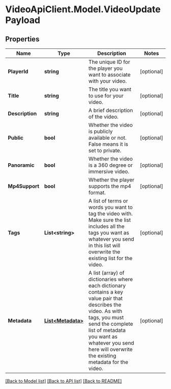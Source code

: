 # VideoApiClient.Model.VideoUpdatePayload

## Properties

Name | Type | Description | Notes
------------ | ------------- | ------------- | -------------
**PlayerId** | **string** | The unique ID for the player you want to associate with your video. | [optional] 
**Title** | **string** | The title you want to use for your video. | [optional] 
**Description** | **string** | A brief description of the video. | [optional] 
**Public** | **bool** | Whether the video is publicly available or not. False means it is set to private. | [optional] 
**Panoramic** | **bool** | Whether the video is a 360 degree or immersive video. | [optional] 
**Mp4Support** | **bool** | Whether the player supports the mp4 format. | [optional] 
**Tags** | **List&lt;string&gt;** | A list of terms or words you want to tag the video with. Make sure the list includes all the tags you want as whatever you send in this list will overwrite the existing list for the video. | [optional] 
**Metadata** | [**List&lt;Metadata&gt;**](Metadata.md) | A list (array) of dictionaries where each dictionary contains a key value pair that describes the video. As with tags, you must send the complete list of metadata you want as whatever you send here will overwrite the existing metadata for the video. | [optional] 

[[Back to Model list]](../README.md#documentation-for-models) [[Back to API list]](../README.md#documentation-for-api-endpoints) [[Back to README]](../README.md)

